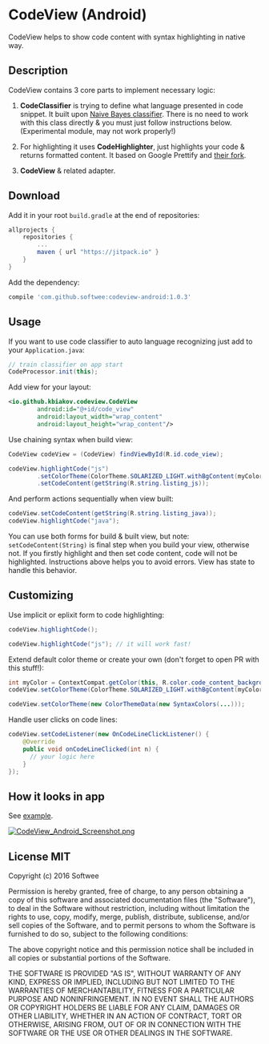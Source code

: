 # CodeView (Android)
CodeView helps to show code content with syntax highlighting in native way.

## Description
CodeView contains 3 core parts to implement necessary logic:<br>

1. <b>CodeClassifier</b> is trying to define what language presented in code snippet. It built upon <a href="https://github.com/ptnplanet/Java-Naive-Bayes-Classifier">Naive Bayes classifier</a>. There is no need to work with this class directly & you must just follow instructions below. (Experimental module, may not work properly!)<br>

2. For highlighting it uses <b>CodeHighlighter</b>, just highlights your code & returns formatted content. It based on Google Prettify and <a href="https://github.com/twalcari/java-prettify">their fork</a>.<br>

3. <b>CodeView</b> & related adapter.<br>

## Download
Add it in your root ```build.gradle``` at the end of repositories:
```groovy
allprojects {
	repositories {
		...
		maven { url "https://jitpack.io" }
	}
}
```

Add the dependency:
```groovy
compile 'com.github.softwee:codeview-android:1.0.3'
```

## Usage
If you want to use code classifier to auto language recognizing just add to your ```Application.java```:
```java
// train classifier on app start
CodeProcessor.init(this);
```

Add view for your layout:
```xml
<io.github.kbiakov.codeview.CodeView
        android:id="@+id/code_view"
        android:layout_width="wrap_content"
        android:layout_height="wrap_content"/>
```

Use chaining syntax when build view:
```java
CodeView codeView = (CodeView) findViewById(R.id.code_view);

codeView.highlightCode("js")
        .setColorTheme(ColorTheme.SOLARIZED_LIGHT.withBgContent(myColor))
        .setCodeContent(getString(R.string.listing_js));
```

And perform actions sequentially when view built:
```java
codeView.setCodeContent(getString(R.string.listing_java));
codeView.highlightCode("java");
```

You can use both forms for build & built view, but note: ```setCodeContent(String)``` is final step when you build your view, otherwise not. If you firstly highlight and then set code content, code will not be highlighted. Instructions above helps you to avoid errors. View has state to handle this behavior.

## Customizing
Use implicit or eplixit form to code highlighting:
```java
codeView.highlightCode();
```
```java
codeView.highlightCode("js"); // it will work fast!
```

Extend default color theme or create your own (don't forget to open PR with this stuff!):
```java
int myColor = ContextCompat.getColor(this, R.color.code_content_background);
codeView.setColorTheme(ColorTheme.SOLARIZED_LIGHT.withBgContent(myColor));
```
```java
codeView.setColorTheme(new ColorThemeData(new SyntaxColors(...)));
```

Handle user clicks on code lines:
```java
codeView.setCodeListener(new OnCodeLineClickListener() {
    @Override
    public void onCodeLineClicked(int n) {
      // your logic here
    }
});
```

## How it looks in app
See <a href="https://github.com/Softwee/codeview-android/tree/master/example">example</a>.<br>

[![CodeView_Android_Screenshot.png](https://s10.postimg.org/ckzv9xmm1/Code_View_Android_Screenshot.png)](https://postimg.org/image/6wtkj1i9h/)

## License MIT
Copyright (c) 2016 Softwee

Permission is hereby granted, free of charge, to any person obtaining a copy
of this software and associated documentation files (the "Software"), to deal
in the Software without restriction, including without limitation the rights
to use, copy, modify, merge, publish, distribute, sublicense, and/or sell
copies of the Software, and to permit persons to whom the Software is
furnished to do so, subject to the following conditions:

The above copyright notice and this permission notice shall be included in all
copies or substantial portions of the Software.

THE SOFTWARE IS PROVIDED "AS IS", WITHOUT WARRANTY OF ANY KIND, EXPRESS OR
IMPLIED, INCLUDING BUT NOT LIMITED TO THE WARRANTIES OF MERCHANTABILITY,
FITNESS FOR A PARTICULAR PURPOSE AND NONINFRINGEMENT. IN NO EVENT SHALL THE
AUTHORS OR COPYRIGHT HOLDERS BE LIABLE FOR ANY CLAIM, DAMAGES OR OTHER
LIABILITY, WHETHER IN AN ACTION OF CONTRACT, TORT OR OTHERWISE, ARISING FROM,
OUT OF OR IN CONNECTION WITH THE SOFTWARE OR THE USE OR OTHER DEALINGS IN THE
SOFTWARE.

